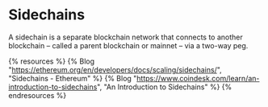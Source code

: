 # Sidechains

A sidechain is a separate blockchain network that connects to another blockchain – called a parent blockchain or mainnet – via a two-way peg.

{% resources %}
  {% Blog "https://ethereum.org/en/developers/docs/scaling/sidechains/", "Sidechains - Ethereum" %}
  {% Blog "https://www.coindesk.com/learn/an-introduction-to-sidechains", "An Introduction to Sidechains" %}
{% endresources %}
